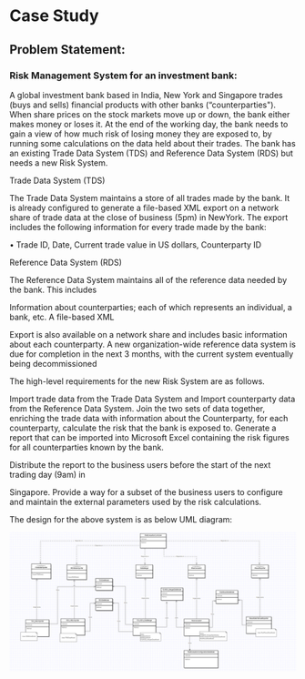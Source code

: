 # Case Study

## Problem Statement:

### Risk Management System for an investment bank:
A global investment bank based in India, New York and Singapore trades (buys and sells) financial products with other banks (“counterparties"). When share prices on the stock markets move up or down, the bank either makes money or loses it. At the end of the working day, the bank needs to gain a view of how much risk of losing money they are exposed to, by running some calculations on the data held about their trades. The bank has an existing Trade Data System (TDS) and Reference Data System (RDS) but needs a new Risk System.

Trade Data System (TDS)

The Trade Data System maintains a store of all trades made by the bank. It is already configured to generate a file-based XML export on a network share of trade data at the close of business (5pm) in NewYork. The export includes the following information for every trade made by the bank:

• Trade ID, Date, Current trade value in US dollars, Counterparty ID

Reference Data System (RDS)

The Reference Data System maintains all of the reference data needed by the bank. This includes

Information about counterparties; each of which represents an individual, a bank, etc. A file-based XML

Export is also available on a network share and includes basic information about each counterparty. A new organization-wide reference data system is due for completion in the next 3 months, with the current system eventually being decommissioned

The high-level requirements for the new Risk System are as follows.

Import trade data from the Trade Data System and Import counterparty data from the Reference Data System. Join the two sets of data together, enriching the trade data with information about the Counterparty, for each counterparty, calculate the risk that the bank is exposed to. Generate a report that can be imported into Microsoft Excel containing the risk figures for all counterparties known by the bank.

Distribute the report to the business users before the start of the next trading day (9am) in

Singapore. Provide a way for a subset of the business users to configure and maintain the external parameters used by the risk calculations.



The design for the above system is as below UML diagram:

![alt-text](https://github.com/gautamvr/DesignPatterns/blob/main/CaseStudies/RiskManagementSystem_UML.PNG)
